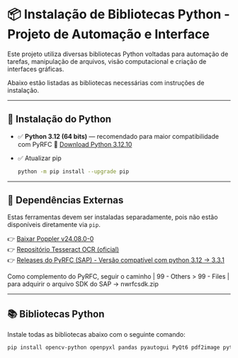 # 📦 Instalação de Bibliotecas Python - Projeto de Automação e Interface

Este projeto utiliza diversas bibliotecas Python voltadas para automação de tarefas, manipulação de arquivos, visão computacional e criação de interfaces gráficas.

Abaixo estão listadas as bibliotecas necessárias com instruções de instalação.

---

## 🐍 Instalação do Python

- ✅ **Python 3.12 (64 bits)** — recomendado para maior compatibilidade com PyRFC 
  🔗 [Download Python 3.12.10](https://www.python.org/downloads/release/python-31210/)

- ✅ Atualizar pip  
  ```bash
  python -m pip install --upgrade pip
---

## 🔧 Dependências Externas

Estas ferramentas devem ser instaladas separadamente, pois não estão disponíveis diretamente via `pip`.

👉 [Baixar Poppler v24.08.0-0](https://github.com/oschwartz10612/poppler-windows/releases/tag/v24.08.0-0)  
👉 [Repositório Tesseract OCR (oficial)](https://github.com/tesseract-ocr/tesseract)  
👉 [Releases do PyRFC (SAP) - Versão compatível com python 3.12 -> 3.3.1](https://github.com/SAP-archive/PyRFC/releases)

Como complemento do PyRFC, seguir o caminho | 99 - Others > 99 - Files | para adquirir o arquivo SDK do SAP -> nwrfcsdk.zip

---

## 📚 Bibliotecas Python

Instale todas as bibliotecas abaixo com o seguinte comando:

```bash
pip install opencv-python openpyxl pandas pyautogui PyQt6 pdf2image pytesseract cython